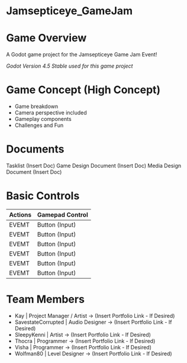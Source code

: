 # Jamsepticeye_GameJam

# Game Overview
A Godot game project for the Jamsepticeye Game Jam Event!

_Godot Version 4.5 Stable used for this game project_

# Game Concept (High Concept)
- Game breakdown
- Camera perspective included
- Gameplay components
- Challenges and Fun

# Documents
Tasklist (Insert Doc)
Game Design Document (Insert Doc)
Media Design Document (Insert Doc)


# Basic Controls
Actions               | Gamepad Control   
---                   |---                
EVEMT                 | Button (Input)
EVEMT                 | Button (Input)
EVEMT                 | Button (Input)
EVEMT                 | Button (Input)
EVEMT                 | Button (Input)
EVEMT                 | Button (Input)


# Team Members
- Kay | Project Manager / Artist -> (Insert Portfolio Link - If Desired)
- SavestateCorrupted | Audio Designer -> (Insert Portfolio Link - If Desired)
- SleepyKenni | Artist -> (Insert Portfolio Link - If Desired)
- Thocra | Programmer -> (Insert Portfolio Link - If Desired)
- Visha | Programmer -> (Insert Portfolio Link - If Desired)
- Wolfman80 | Level Designer -> (Insert Portfolio Link - If Desired)
